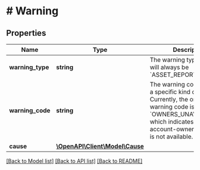 # # Warning

## Properties

Name | Type | Description | Notes
------------ | ------------- | ------------- | -------------
**warning_type** | **string** | The warning type, which will always be &#x60;ASSET_REPORT_WARNING&#x60; |
**warning_code** | **string** | The warning code identifies a specific kind of warning. Currently, the only possible warning code is &#x60;OWNERS_UNAVAILABLE&#x60;, which indicates that account-owner information is not available. |
**cause** | [**\OpenAPI\Client\Model\Cause**](Cause.md) |  |

[[Back to Model list]](../../README.md#models) [[Back to API list]](../../README.md#endpoints) [[Back to README]](../../README.md)
